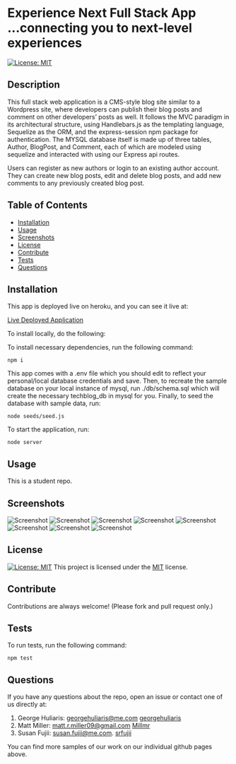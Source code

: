# Experience Next Full Stack App ...connecting you to next-level experiences
  [![License: MIT](https://img.shields.io/badge/License-MIT-yellow.svg)](https://opensource.org/licenses/MIT)

  ## Description

  This full stack web application is a CMS-style blog site similar to a Wordpress site, where developers can publish their blog posts and comment on other developers’ posts as well. It follows the MVC paradigm in its architectural structure, using Handlebars.js as the templating language, Sequelize as the ORM, and the express-session npm package for authentication. The MYSQL database itself is made up of three tables, Author, BlogPost, and Comment, each of which are modeled using sequelize and interacted with using our Express api routes. 

  Users can register as new authors or login to an existing author account. They can create new blog posts, edit and delete blog posts, and add new comments to any previously created blog post.


  ## Table of Contents

  * [Installation](#installation)
  * [Usage](#usage)
  * [Screenshots](#screenshots)
  * [License](#license)
  * [Contribute](#contribute)
  * [Tests](#tests)
  * [Questions](#questions)
 
  ## Installation

  This app is deployed live on heroku, and you can see it live at: 
  
  [Live Deployed Application](https://fathomless-citadel-02367.herokuapp.com/)
  
  To install locally, do the following: 
  
  To install necessary dependencies, run the following command:

  ```
  npm i
  ```

  This app comes with a .env file which you should edit to reflect your personal/local database credentials and save. Then, to recreate the sample database on your local instance of mysql, run ./db/schema.sql which will create the necessary techblog_db in mysql for you. Finally, to seed the database with sample data, run:

  ```
  node seeds/seed.js
  ```

  To start the application, run:

  ```
  node server
  ```


  ## Usage

  This is a student repo.


  ## Screenshots

  ![Screenshot](./public/img/image1.png)
  ![Screenshot](./public/img/image2.png)
  ![Screenshot](./public/img/image3.png)
  ![Screenshot](./public/img/image4.png)
  ![Screenshot](./public/img/image5.png)
  ![Screenshot](./public/img/image6.png)
  ![Screenshot](./public/img/image7.png)
  ![Screenshot](./public/img/image8.png)


  ## License

  [![License: MIT](https://img.shields.io/badge/License-MIT-yellow.svg)](https://opensource.org/licenses/MIT) This project is licensed under the [MIT](https://opensource.org/licenses/MIT) license.


  ## Contribute

  Contributions are always welcome! (Please fork and pull request only.)


  ## Tests

  To run tests, run the following command: 

  ```
  npm test
  ```

  ## Questions

  If you have any questions about the repo, open an issue or contact one of us directly at:

  1. George Huliaris: georgehuliaris@me.com  [georgehuliaris](https://github.com/georgehuliaris)
  2. Matt Miller: matt.r.miller09@gmail.com  [Millmr](https://github.com/Millmr)
  3. Susan Fujii: susan.fujii@me.com. [srfujii](https://github.com/srfujii/)

  You can find more samples of our work on our individual github pages above.
